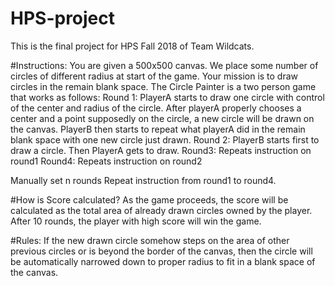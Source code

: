 # HPS-project
This is the final project for HPS Fall 2018 of Team Wildcats.

#Instructions:
You are given a 500x500 canvas. We place some number of circles of different radius at start of the game. Your mission is to draw circles in the remain blank space. The Circle Painter is a two person game that works as follows:
Round 1:
PlayerA starts to draw one circle with control of the center and radius of the circle.  After playerA properly chooses a center and a point supposedly on the circle, a new circle will be drawn on the canvas.
PlayerB then starts to repeat what playerA did in the remain blank space with one new circle just drawn.
Round 2:
PlayerB starts first to draw a circle.
Then PlayerA gets to draw.
Round3:
Repeats instruction on round1
Round4:
Repeats instruction on round2   

Manually set n rounds
Repeat instruction from round1 to round4.

#How is Score calculated?
As the game proceeds, the score will be calculated as the total area of already drawn circles owned by the player. After 10 rounds, the player with high score will win the game.

#Rules:
If the new drawn circle somehow steps on the area of other previous circles or is beyond the border of the canvas, then the circle will be automatically narrowed down to proper radius to fit in a blank space of the canvas.
